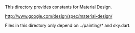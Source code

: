 This directory provides constants for Material Design.

   http://www.google.com/design/spec/material-design/

Files in this directory only depend on ../painting/* and sky:dart.
